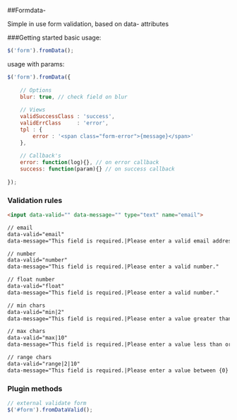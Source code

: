 ##Formdata-

Simple in use form validation, based on data- attributes

###Getting started
basic usage:
	
```javascript
$('form').fromData();
```

usage with params:	

```javascript
$('form').fromData({
	
	// Options
	blur: true, // check field on blur
	
	// Views
	validSuccessClass : 'success',
	validErrClass     : 'error',
	tpl : {
		error : '<span class="form-error">{message}</span>'
	},
	
	// Callback's
	error: function(log){}, // on error callback
	success: function(param){} // on success callback
	
});
```

### Validation rules
	
```html
<input data-valid="" data-message="" type="text" name="email">

// email
data-valid="email"
data-message="This field is required.|Please enter a valid email address."

// number
data-valid="number"
data-message="This field is required.|Please enter a valid number."

// float number
data-valid="float"
data-message="This field is required.|Please enter a valid number."

// min chars
data-valid="min|2"
data-message="This field is required.|Please enter a value greater than or equal to {0}."

// max chars
data-valid="max|10"
data-message="This field is required.|Please enter a value less than or equal to {0}."

// range chars
data-valid="range|2|10"
data-message="This field is required.|Please enter a value between {0} and {1} characters long."
```

### Plugin methods

```javascript
// external validate form 
$('#form').fromDataValid();
```

